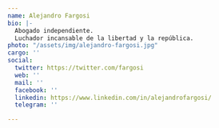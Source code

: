 ```yaml
---
name: Alejandro Fargosi
bio: |-
  Abogado independiente.
  Luchador incansable de la libertad y la república.
photo: "/assets/img/alejandro-fargosi.jpg"
cargo: ''
social:
  twitter: https://twitter.com/fargosi
  web: ''
  mail: ''
  facebook: ''
  linkedin: https://www.linkedin.com/in/alejandrofargosi/
  telegram: ''

---
```

